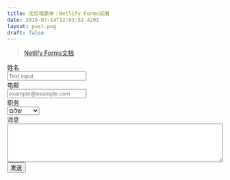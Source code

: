 ```yaml
---
title: 无后端表单：Netlify Forms试用
date: 2018-07-14T12:03:52.420Z
layout: post.pug
draft: false
---
```


> [Netlify Forms文档](https://www.netlify.com/docs/form-handling/?_ga=2.249254414.845150789.1531571628-1968021265.1531482240)

<div class="columns">
    <div class="column is-half">
        <form name="contact" method="POST" netlify>
            <div class="field">
                <label class="label">姓名</label>
                <div class="control">
                    <input class="input" type="text" name="name" placeholder="Text input" />
                </div>
            </div>
            <div class="field">
                <label class="label">电邮</label>
                <div class="control">
                    <input class="input" type="email" name="email" placeholder="example@example.com" />
                </div>
            </div>
            <div class="field">
                <label class="label">职务</label>
                <div class="control">
                    <div class="select">
                    <select name="role[]">
                        <option value="leader">שלום</option>
                        <option value="follower">להתראות</option>
                    </select>
                    </div>
                </div>
            </div>
            <div class="field">
                <label class="label">消息</label>
                <div class="control">
                    <textarea name="message" style="width: 100%; height: 90px"></textarea>
                </div>
            </div>
            <div class="field">
                <div class="control">
                    <button class="button is-link" type="submit">发送</button>
                </div>
            </div>
        </form>
    </div>
</div>
